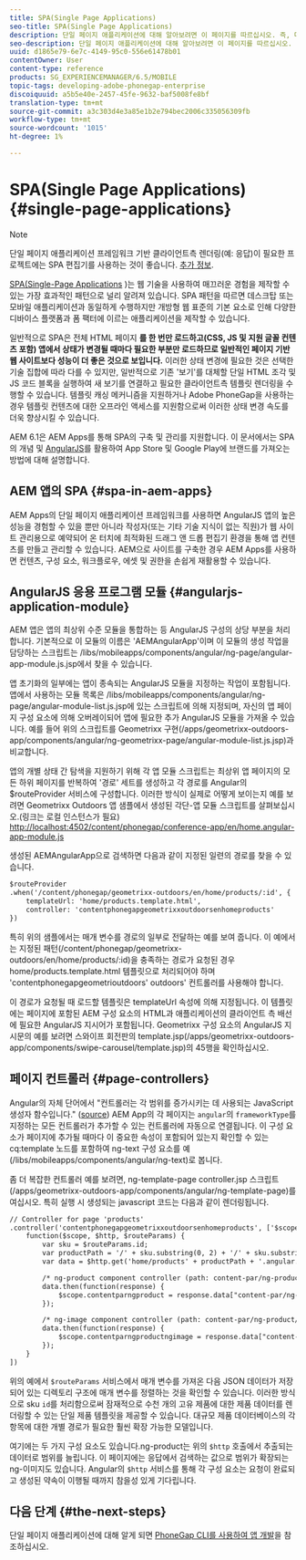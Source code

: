 ```yaml
---
title: SPA(Single Page Applications)
seo-title: SPA(Single Page Applications)
description: 단일 페이지 애플리케이션에 대해 알아보려면 이 페이지를 따르십시오. 즉, 데스크톱 또는 모바일 응용 프로그램과 동일하게 작동하는 응용 프로그램을 만들 수 있습니다.
seo-description: 단일 페이지 애플리케이션에 대해 알아보려면 이 페이지를 따르십시오. 즉, 데스크톱 또는 모바일 응용 프로그램과 동일하게 작동하는 응용 프로그램을 만들 수 있습니다.
uuid: d1865e79-6e7c-4149-95c0-556e61478b01
contentOwner: User
content-type: reference
products: SG_EXPERIENCEMANAGER/6.5/MOBILE
topic-tags: developing-adobe-phonegap-enterprise
discoiquuid: a5b5e40e-2457-45fe-9632-baf5008fe8bf
translation-type: tm+mt
source-git-commit: a3c303d4e3a85e1b2e794bec2006c335056309fb
workflow-type: tm+mt
source-wordcount: '1015'
ht-degree: 1%

---
```



# SPA(Single Page Applications){#single-page-applications}

>[!NOTE]
>
>단일 페이지 애플리케이션 프레임워크 기반 클라이언트측 렌더링(예: 응답)이 필요한 프로젝트에는 SPA 편집기를 사용하는 것이 좋습니다. [추가 정보](/help/sites-developing/spa-overview.md).

[SPA(Single-Page Applications](https://en.wikipedia.org/wiki/Single-page_application) )는 웹 기술을 사용하여 매끄러운 경험을 제작할 수 있는 가장 효과적인 패턴으로 널리 알려져 있습니다. SPA 패턴을 따르면 데스크탑 또는 모바일 애플리케이션과 동일하게 수행하지만 개방형 웹 표준의 기본 요소로 인해 다양한 디바이스 플랫폼과 폼 팩터에 이르는 애플리케이션을 제작할 수 있습니다.

일반적으로 SPA은 전체 HTML 페이지 **를 한 번만 로드하고(CSS, JS 및 지원 글꼴 컨텐츠 포함) 앱에서 상태가 변경될 때마다 필요한 부분만 로드하므로 일반적인 페이지 기반 웹 사이트보다 성능이 더 좋은 것으로 보입니다.** 이러한 상태 변경에 필요한 것은 선택한 기술 집합에 따라 다를 수 있지만, 일반적으로 기존 &#39;보기&#39;를 대체할 단일 HTML 조각 및 JS 코드 블록을 실행하여 새 보기를 연결하고 필요한 클라이언트측 템플릿 렌더링을 수행할 수 있습니다. 템플릿 캐싱 메커니즘을 지원하거나 Adobe PhoneGap을 사용하는 경우 템플릿 컨텐츠에 대한 오프라인 액세스를 지원함으로써 이러한 상태 변경 속도를 더욱 향상시킬 수 있습니다.

AEM 6.1은 AEM Apps를 통해 SPA의 구축 및 관리를 지원합니다. 이 문서에서는 SPA의 개념 및 [AngularJS](https://angularjs.org/)를 활용하여 App Store 및 Google Play에 브랜드를 가져오는 방법에 대해 설명합니다.

## AEM 앱의 SPA {#spa-in-aem-apps}

AEM Apps의 단일 페이지 애플리케이션 프레임워크를 사용하면 AngularJS 앱의 높은 성능을 경험할 수 있을 뿐만 아니라 작성자(또는 기타 기술 지식이 없는 직원)가 웹 사이트 관리용으로 예약되어 온 터치에 최적화된 드래그 앤 드롭 편집기 환경을 통해 앱 컨텐츠를 만들고 관리할 수 있습니다. AEM으로 사이트를 구축한 경우 AEM Apps를 사용하면 컨텐츠, 구성 요소, 워크플로우, 에셋 및 권한을 손쉽게 재활용할 수 있습니다.

## AngularJS 응용 프로그램 모듈 {#angularjs-application-module}

AEM 앱은 앱의 최상위 수준 모듈을 통합하는 등 AngularJS 구성의 상당 부분을 처리합니다. 기본적으로 이 모듈의 이름은 &#39;AEMAngularApp&#39;이며 이 모듈의 생성 작업을 담당하는 스크립트는 /libs/mobileapps/components/angular/ng-page/angular-app-module.js.jsp에서 찾을 수 있습니다.

앱 초기화의 일부에는 앱이 종속되는 AngularJS 모듈을 지정하는 작업이 포함됩니다. 앱에서 사용하는 모듈 목록은 /libs/mobileapps/components/angular/ng-page/angular-module-list.js.jsp에 있는 스크립트에 의해 지정되며, 자신의 앱 페이지 구성 요소에 의해 오버레이되어 앱에 필요한 추가 AngularJS 모듈을 가져올 수 있습니다. 예를 들어 위의 스크립트를 Geometrixx 구현(/apps/geometrixx-outdoors-app/components/angular/ng-geometrixx-page/angular-module-list.js.jsp)과 비교합니다.

앱의 개별 상태 간 탐색을 지원하기 위해 각 앱 모듈 스크립트는 최상위 앱 페이지의 모든 하위 페이지를 반복하여 &#39;경로&#39; 세트를 생성하고 각 경로를 Angular의 $routeProvider 서비스에 구성합니다. 이러한 방식이 실제로 어떻게 보이는지 예를 보려면 Geometrixx Outdoors 앱 샘플에서 생성된 각단-앱 모듈 스크립트를 살펴보십시오.(링크는 로컬 인스턴스가 필요) [http://localhost:4502/content/phonegap/conference-app/en/home.angular-app-module.js](http://localhost:4502/content/phonegap/conference-app/en/home.angular-app-module.js)

생성된 AEMAngularApp으로 검색하면 다음과 같이 지정된 일련의 경로를 찾을 수 있습니다.

```xml
$routeProvider
.when('/content/phonegap/geometrixx-outdoors/en/home/products/:id', {
    templateUrl: 'home/products.template.html',
    controller: 'contentphonegapgeometrixxoutdoorsenhomeproducts'
})
```

특히 위의 샘플에서는 매개 변수를 경로의 일부로 전달하는 예를 보여 줍니다. 이 예에서는 지정된 패턴(/content/phonegap/geometrixx-outdoors/en/home/products/:id)을 충족하는 경로가 요청된 경우 home/products.template.html 템플릿으로 처리되어야 하며 &#39;contentphonegapgeometrioutdoors&#39; outdoors&#39; 컨트롤러를 사용해야 합니다.

이 경로가 요청될 때 로드할 템플릿은 templateUrl 속성에 의해 지정됩니다. 이 템플릿에는 페이지에 포함된 AEM 구성 요소의 HTML과 애플리케이션의 클라이언트 측 배선에 필요한 AngularJS 지시어가 포함됩니다. Geometrixx 구성 요소의 AngularJS 지시문의 예를 보려면 스와이프 회전판의 template.jsp(/apps/geometrixx-outdoors-app/components/swipe-carousel/template.jsp)의 45행을 확인하십시오.

## 페이지 컨트롤러 {#page-controllers}

Angular의 자체 단어에서 &quot;컨트롤러는 각 범위를 증가시키는 데 사용되는 JavaScript 생성자 함수입니다.&quot; ([source](https://docs.angularjs.org/guide/controller)) AEM App의 각 페이지는 `angular`의 `frameworkType`를 지정하는 모든 컨트롤러가 추가할 수 있는 컨트롤러에 자동으로 연결됩니다. 이 구성 요소가 페이지에 추가될 때마다 이 중요한 속성이 포함되어 있는지 확인할 수 있는 cq:template 노드를 포함하여 ng-text 구성 요소를 예(/libs/mobileapps/components/angular/ng-text)로 봅니다.

좀 더 복잡한 컨트롤러 예를 보려면, ng-template-page controller.jsp 스크립트(/apps/geometrixx-outdoors-app/components/angular/ng-template-page)를 여십시오. 특히 실행 시 생성되는 javascript 코드는 다음과 같이 렌더링됩니다.

```xml
// Controller for page 'products'
.controller('contentphonegapgeometrixxoutdoorsenhomeproducts', ['$scope', '$http', '$routeParams',
    function($scope, $http, $routeParams) {
        var sku = $routeParams.id;
        var productPath = '/' + sku.substring(0, 2) + '/' + sku.substring(0, 4) + '/' + sku;
        var data = $http.get('home/products' + productPath + '.angular.json' + cacheKiller);

        /* ng-product component controller (path: content-par/ng-product) */
        data.then(function(response) {
            $scope.contentparngproduct = response.data["content-par/ng-product"].items;
        });

        /* ng-image component controller (path: content-par/ng-product/ng-image) */
        data.then(function(response) {
            $scope.contentparngproductngimage = response.data["content-par/ng-product/ng-image"].items;
        });
    }
])
```

위의 예에서 `$routeParams` 서비스에서 매개 변수를 가져온 다음 JSON 데이터가 저장되어 있는 디렉토리 구조에 매개 변수를 정렬하는 것을 확인할 수 있습니다. 이러한 방식으로 sku `id`를 처리함으로써 잠재적으로 수천 개의 고유 제품에 대한 제품 데이터를 렌더링할 수 있는 단일 제품 템플릿을 제공할 수 있습니다. 대규모 제품 데이터베이스의 각 항목에 대한 개별 경로가 필요한 훨씬 확장 가능한 모델입니다.

여기에는 두 가지 구성 요소도 있습니다.ng-product는 위의 `$http` 호출에서 추출되는 데이터로 범위를 늘립니다. 이 페이지에는 응답에서 검색하는 값으로 범위가 확장되는 ng-이미지도 있습니다. Angular의 `$http` 서비스를 통해 각 구성 요소는 요청이 완료되고 생성된 약속이 이행될 때까지 참을성 있게 기다립니다.

## 다음 단계 {#the-next-steps}

단일 페이지 애플리케이션에 대해 알게 되면 [PhoneGap CLI를 사용하여 앱 개발](/help/mobile/phonegap-apps-pg-cli.md)을 참조하십시오.
